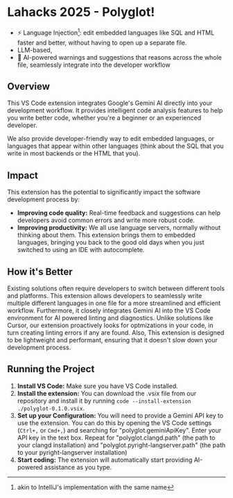 # Lahacks 2025 - Polyglot!

- ⚡ Language Injection[^1]: edit embedded languages like SQL and HTML faster and better, without having to open up a separate file.
- LLM-based,
- 🤖 AI-powered warnings and suggestions that reasons across the whole file, seamlessly integrate into the developer workflow

## Overview

This VS Code extension integrates Google's Gemini AI directly into your development workflow. It provides intelligent code analysis features to help you write better code, whether you're a beginner or an experienced developer.

We also provide developer-friendly way to edit embedded languages, or languages that appear within other languages (think about the SQL that you write in most backends or the HTML that you).

## Impact

This extension has the potential to significantly impact the software development process by:

- **Improving code quality:** Real-time feedback and suggestions can help developers avoid common errors and write more robust code.
- **Improving productivity:** We all use language servers, normally without thinking about them. This extension brings them to embedded languages, bringing you back to the good old days when you just switched to using an IDE with autocomplete.

## How it's Better

Existing solutions often require developers to switch between different tools and platforms. This extension allows developers to seamlessly write multiple different languages in one file for a more streamlined and efficient workflow. Furthermore, it closely integrates Gemini AI into the VS Code environment for AI powered linting and diagnostics. Unlike solutions like Cursor, our extension proactively looks for optmizations in your code, in turn creating linting errors if any are found. Also, This extension is designed to be lightweight and performant, ensuring that it doesn't slow down your development process.

## Running the Project

1.  **Install VS Code:** Make sure you have VS Code installed.
2.  **Install the extension:** You can download the .vsix file from our repository and install it by running `code --install-extension ./polyglot-0.1.0.vsix`.
3.  **Set up your Configuration:** You will need to provide a Gemini API key to use the extension. You can do this by opening the VS Code settings (`Ctrl+,` or `Cmd+,`) and searching for "polyglot.geminiApiKey". Enter your API key in the text box. Repeat for "polyglot.clangd.path" (the path to your clangd installation) and "polyglot.pyright-langserver.path" (the path to your pyright-langserver installation)
4.  **Start coding:** The extension will automatically start providing AI-powered assistance as you type.

[^1]: akin to IntelliJ's implementation with the same name
